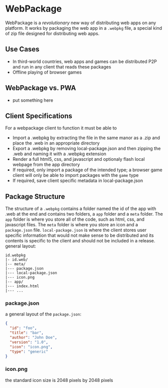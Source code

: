 # WebPackage
WebPackage is a *revolutionary* new way of distributing web apps on any platform. It works by packaging the web app in a `.webpkg` file, a special kind of zip file designed for distributing web apps. 
## Use Cases
* In third-world countries, web apps and games can be distributed P2P and run in any client that reads these packages  
* Offline playing of browser games
## WebPackage vs. PWA
* put something here
## Client Specifications
For a webpackage client to function it must be able to  
* Import a .webpkg by extracting the file in the same manor as a .zip and place the .web  in an appropriate directory  
* Export a .webpkg by removing local-package.json and then zipping the .web and naming it with a .webpkg extension  
* Render a full html5, css, and javascript and optionaly flash local webpage from the app directory  
* If required, only import a package of the intended type; a browser game client will only be able to import packages with the `game` type  
* If required, save client specific metadata in local-package.json  
## Package Structure
The structure of a `.webpkg` contains a folder named the id of the app with .web at the end and contains two folders, a `app` folder and a `meta` folder. The `app` folder is where you store all of the code, such as html, css, and javascript files. The `meta` folder is where you store an icon and a `package.json` file. `local-package.json` is where the client stores user specific information that would not make sense to be distributed and its contents is specific to the client and should not be included in a release.  
general layout:  
```
id.webpkg  
|- id.web/  
|-- meta/  
|--- package.json  
|--- local-package.json  
|--- icon.png  
|-- app/  
|--- index.html  
|--- ...  
```
### package.json
a general layout of the `package.json`:
```json
{
  "id": "foo",
  "title": "bar",
  "author": "John Doe",
  "version": "1.0",
  "icon": "icon.png",
  "type": "generic"
}
```  
### icon.png
the standard icon size is 2048 pixels by 2048 pixels
